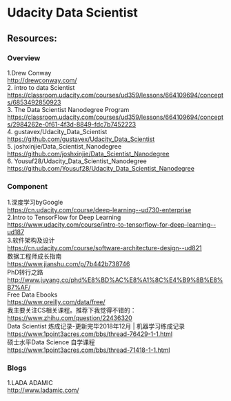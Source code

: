 # Udacity Data Scientist
## Resources:

### Overview
1.Drew Conway
<br>http://drewconway.com/
<br>2.  intro to data Scientist
<br>https://classroom.udacity.com/courses/ud359/lessons/664109694/concepts/6853492850923
<br>3. The Data Scientist Nanodegree Program
<br>https://classroom.udacity.com/courses/ud359/lessons/664109694/concepts/2984262e-0f61-4f3d-8849-fdc7b7452223
<br>4. gustavex/Udacity_Data_Scientist
<br>https://github.com/gustavex/Udacity_Data_Scientist
<br>5. joshxinjie/Data_Scientist_Nanodegree
<br>https://github.com/joshxinjie/Data_Scientist_Nanodegree
<br>6. Yousuf28/Udacity_Data_Scientist_Nanodegree
<br>https://github.com/Yousuf28/Udacity_Data_Scientist_Nanodegree

### Component
1.深度学习byGoogle
<br>https://cn.udacity.com/course/deep-learning--ud730-enterprise
<br>2.Intro to TensorFlow for Deep Learning
<br>https://www.udacity.com/course/intro-to-tensorflow-for-deep-learning--ud187
<br>3.软件架构及设计
<br>https://cn.udacity.com/course/software-architecture-design--ud821
<br>数据工程师成长指南
<br>https://www.jianshu.com/p/7b442b738746
<br>PhD转行之路
<br>http://www.juyang.co/phd%E8%BD%AC%E8%A1%8C%E4%B9%8B%E8%B7%AF/
<br>Free Data Ebooks
<br>https://www.oreilly.com/data/free/
<br>我主要关注CS相关课程。推荐下我觉得不错的：
<br>https://www.zhihu.com/question/22436320
<br>Data Scientist 炼成记录-更新完毕2018年12月 | 机器学习练成记录 
<br>https://www.1point3acres.com/bbs/thread-76429-1-1.html
<br>硕士水平Data Science 自学课程
<br>https://www.1point3acres.com/bbs/thread-71418-1-1.html

### Blogs
1.LADA ADAMIC
<br>http://www.ladamic.com/

